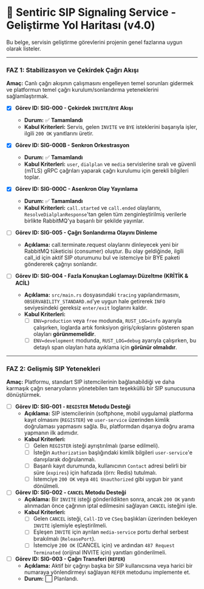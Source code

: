 # 🚦 Sentiric SIP Signaling Service - Geliştirme Yol Haritası (v4.0)

Bu belge, servisin geliştirme görevlerini projenin genel fazlarına uygun olarak listeler.

---

### **FAZ 1: Stabilizasyon ve Çekirdek Çağrı Akışı**

**Amaç:** Canlı çağrı akışının çalışmasını engelleyen temel sorunları gidermek ve platformun temel çağrı kurulum/sonlandırma yeteneklerini sağlamlaştırmak.

-   [x] **Görev ID: SIG-000 - Çekirdek `INVITE`/`BYE` Akışı**
    -   **Durum:** ✅ **Tamamlandı**
    -   **Kabul Kriterleri:** Servis, gelen `INVITE` ve `BYE` isteklerini başarıyla işler, ilgili `200 OK` yanıtlarını üretir.

-   [x] **Görev ID: SIG-000B - Senkron Orkestrasyon**
    -   **Durum:** ✅ **Tamamlandı**
    -   **Kabul Kriterleri:** `user`, `dialplan` ve `media` servislerine sıralı ve güvenli (mTLS) gRPC çağrıları yaparak çağrı kurulumu için gerekli bilgileri toplar.

-   [x] **Görev ID: SIG-000C - Asenkron Olay Yayınlama**
    -   **Durum:** ✅ **Tamamlandı**
    -   **Kabul Kriterleri:** `call.started` ve `call.ended` olaylarını, `ResolveDialplanResponse`'tan gelen tüm zenginleştirilmiş verilerle birlikte RabbitMQ'ya başarılı bir şekilde yayınlar.

-   [ ] **Görev ID: SIG-005 - Çağrı Sonlandırma Olayını Dinleme**
    - **Açıklama:** call.terminate.request olaylarını dinleyecek yeni bir RabbitMQ tüketicisi (consumer) oluştur. Bu olay geldiğinde, ilgili call_id için aktif SIP oturumunu bul ve istemciye bir BYE paketi göndererek çağrıyı sonlandır.

-   [ ] **Görev ID: SIG-004 - Fazla Konuşkan Loglamayı Düzeltme (KRİTİK & ACİL)**
    -   **Açıklama:** `src/main.rs` dosyasındaki `tracing` yapılandırmasını, `OBSERVABILITY_STANDARD.md`'ye uygun hale getirerek `INFO` seviyesindeki gereksiz `enter/exit` loglarını kaldır.
    -   **Kabul Kriterleri:**
        -   [ ] `ENV=production` veya `free` modunda, `RUST_LOG=info` ayarıyla çalışırken, loglarda artık fonksiyon giriş/çıkışlarını gösteren span olayları **görünmemelidir**.
        -   [ ] `ENV=development` modunda, `RUST_LOG=debug` ayarıyla çalışırken, bu detaylı span olayları hata ayıklama için **görünür olmalıdır**.

---

### **FAZ 2: Gelişmiş SIP Yetenekleri**

**Amaç:** Platformu, standart SIP istemcilerinin bağlanabildiği ve daha karmaşık çağrı senaryolarını yönetebilen tam teşekküllü bir SIP sunucusuna dönüştürmek.

-   [ ] **Görev ID: SIG-001 - `REGISTER` Metodu Desteği**
    -   **Açıklama:** SIP istemcilerinin (softphone, mobil uygulama) platforma kayıt olmasını (`REGISTER`) ve `user-service` üzerinden kimlik doğrulaması yapmasını sağla. Bu, platformdan dışarıya doğru arama yapmanın ilk adımıdır.
    -   **Kabul Kriterleri:**
        -   [ ] Gelen `REGISTER` isteği ayrıştırılmalı (parse edilmeli).
        -   [ ] İsteğin `Authorization` başlığındaki kimlik bilgileri `user-service`'e danışılarak doğrulanmalı.
        -   [ ] Başarılı kayıt durumunda, kullanıcının `Contact` adresi belirli bir süre (`expires`) için hafızada (örn: Redis) tutulmalı.
        -   [ ] İstemciye `200 OK` veya `401 Unauthorized` gibi uygun bir yanıt dönülmeli.

-   [ ] **Görev ID: SIG-002 - `CANCEL` Metodu Desteği**
    -   **Açıklama:** Bir `INVITE` isteği gönderildikten sonra, ancak `200 OK` yanıtı alınmadan önce çağrının iptal edilmesini sağlayan `CANCEL` isteğini işle.
    -   **Kabul Kriterleri:**
        -   [ ] Gelen `CANCEL` isteği, `Call-ID` ve `CSeq` başlıkları üzerinden bekleyen `INVITE` işlemiyle eşleştirilmeli.
        -   [ ] Eşleşen `INVITE` için ayrılan `media-service` portu derhal serbest bırakılmalı (`ReleasePort`).
        -   [ ] İstemciye `200 OK` (CANCEL için) ve ardından `487 Request Terminated` (orijinal INVITE için) yanıtları gönderilmeli.

-   [ ] **Görev ID: SIG-003 - Çağrı Transferi (`REFER`)**
    -   **Açıklama:** Aktif bir çağrıyı başka bir SIP kullanıcısına veya harici bir numaraya yönlendirmeyi sağlayan `REFER` metodunu implemente et.
    -   **Durum:** ⬜ Planlandı.